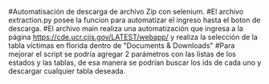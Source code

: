 #Automatisación de descarga de archivo Zip con selenium.
#El archivo extraction.py posee la funcion para automatizar el ingreso hasta el boton de descarga.
#El archivo main realiza una automatización que ingresa a la página https://cde.ucr.cjis.gov/LATEST/webapp/ y realiza la selección de la tabla víctimas en florida dentro de "Documents & Downloads"
#Para mejorar el script se podría agregar 2 parámetros con las listas de los estados y las tablas, de esa manera se podrían buscar los ids de cada uno y descargar cualquier tabla deseada.
